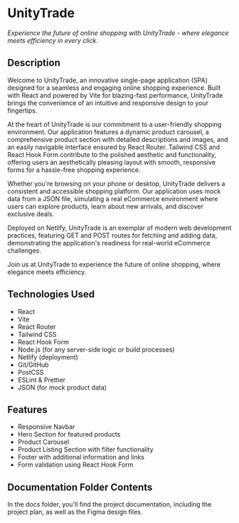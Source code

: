 
# UnityTrade

*Experience the future of online shopping with UnityTrade - where elegance meets efficiency in every click.*

## Description



Welcome to UnityTrade, an innovative single-page application (SPA) designed for a seamless and engaging online shopping experience. Built with React and powered by Vite for blazing-fast performance, UnityTrade brings the convenience of an intuitive and responsive design to your fingertips.

At the heart of UnityTrade is our commitment to a user-friendly shopping environment. Our application features a dynamic product carousel, a comprehensive product section with detailed descriptions and images, and an easily navigable interface ensured by React Router. Tailwind CSS and React Hook Form contribute to the polished aesthetic and functionality, offering users an aesthetically pleasing layout with smooth, responsive forms for a hassle-free shopping experience.

Whether you're browsing on your phone or desktop, UnityTrade delivers a consistent and accessible shopping platform. Our application uses mock data from a JSON file, simulating a real eCommerce environment where users can explore products, learn about new arrivals, and discover exclusive deals.

Deployed on Netlify, UnityTrade is an exemplar of modern web development practices, featuring GET and POST routes for fetching and adding data, demonstrating the application's readiness for real-world eCommerce challenges.

Join us at UnityTrade to experience the future of online shopping, where elegance meets efficiency.

## Technologies Used

- React
- Vite
- React Router
- Tailwind CSS
- React Hook Form
- Node.js (for any server-side logic or build processes)
- Netlify (deployment)
- Git/GitHub
- PostCSS
- ESLint & Prettier
- JSON (for mock product data)

## Features

- Responsive Navbar
- Hero Section for featured products
- Product Carousel
- Product Listing Section with filter functionality
- Footer with additional information and links
- Form validation using React Hook Form


## Documentation Folder Contents

In the docs folder, you'll find the project documentation, including the project plan, as well as the Figma design files.